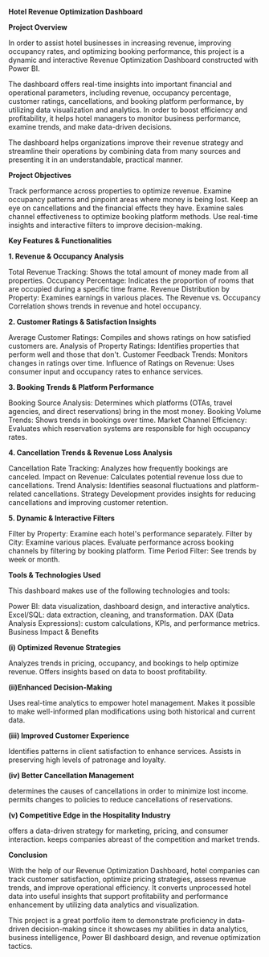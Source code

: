 **Hotel Revenue Optimization Dashboard**

**Project Overview**

In order to assist hotel businesses in increasing revenue, improving occupancy rates, and optimizing booking performance, this project is a dynamic and interactive Revenue Optimization Dashboard constructed with Power BI.

 The dashboard offers real-time insights into important financial and operational parameters, including revenue, occupancy percentage, customer ratings, cancellations, and booking platform performance, by utilizing data visualization and analytics. In order to boost efficiency and profitability, it helps hotel managers to monitor business performance, examine trends, and make data-driven decisions.

The dashboard helps organizations improve their revenue strategy and streamline their operations by combining data from many sources and presenting it in an understandable, practical manner.

**Project Objectives**

Track performance across properties to optimize revenue.
Examine occupancy patterns and pinpoint areas where money is being lost.
Keep an eye on cancellations and the financial effects they have.
Examine sales channel effectiveness to optimize booking platform methods.
Use real-time insights and interactive filters to improve decision-making.

**Key Features & Functionalities**

**1. Revenue & Occupancy Analysis**

Total Revenue Tracking: Shows the total amount of money made from all properties.
Occupancy Percentage: Indicates the proportion of rooms that are occupied during a specific time frame.
Revenue Distribution by Property: Examines earnings in various places.
The Revenue vs. Occupancy Correlation shows trends in revenue and hotel occupancy.

**2. Customer Ratings & Satisfaction Insights**

Average Customer Ratings: Compiles and shows ratings on how satisfied customers are.
Analysis of Property Ratings: Identifies properties that perform well and those that don't.
Customer Feedback Trends: Monitors changes in ratings over time.
Influence of Ratings on Revenue: Uses consumer input and occupancy rates to enhance services.

**3. Booking Trends & Platform Performance**

Booking Source Analysis: Determines which platforms (OTAs, travel agencies, and direct reservations) bring in the most money.
Booking Volume Trends: Shows trends in bookings over time.
Market Channel Efficiency: Evaluates which reservation systems are responsible for high occupancy rates.

**4. Cancellation Trends & Revenue Loss Analysis**

Cancellation Rate Tracking: Analyzes how frequently bookings are canceled.
Impact on Revenue: Calculates potential revenue loss due to cancellations.
Trend Analysis: Identifies seasonal fluctuations and platform-related cancellations.
Strategy Development provides insights for reducing cancellations and improving customer retention.

**5. Dynamic & Interactive Filters**

Filter by Property: Examine each hotel's performance separately.
Filter by City: Examine various places.
Evaluate performance across booking channels by filtering by booking platform.
Time Period Filter: See trends by week or month.

**Tools & Technologies Used**

This dashboard makes use of the following technologies and tools:

Power BI: data visualization, dashboard design, and interactive analytics.
Excel/SQL: data extraction, cleaning, and transformation.
DAX (Data Analysis Expressions): custom calculations, KPIs, and performance metrics.
Business Impact & Benefits

**(i) Optimized Revenue Strategies**

Analyzes trends in pricing, occupancy, and bookings to help optimize revenue.
Offers insights based on data to boost profitability.

**(ii)Enhanced Decision-Making**

Uses real-time analytics to empower hotel management.
Makes it possible to make well-informed plan modifications using both historical and current data.

**(iii) Improved Customer Experience**

Identifies patterns in client satisfaction to enhance services.
Assists in preserving high levels of patronage and loyalty.

**(iv) Better Cancellation Management**

determines the causes of cancellations in order to minimize lost income.
permits changes to policies to reduce cancellations of reservations.

**(v) Competitive Edge in the Hospitality Industry**

offers a data-driven strategy for marketing, pricing, and consumer interaction.
keeps companies abreast of the competition and market trends.

**Conclusion**

With the help of our Revenue Optimization Dashboard, hotel companies can track customer satisfaction, optimize pricing strategies, assess revenue trends, and improve operational efficiency. It converts unprocessed hotel data into useful insights that support profitability and performance enhancement by utilizing data analytics and visualization.

This project is a great portfolio item to demonstrate proficiency in data-driven decision-making since it showcases my abilities in data analytics, business intelligence, Power BI dashboard design, and revenue optimization tactics.
